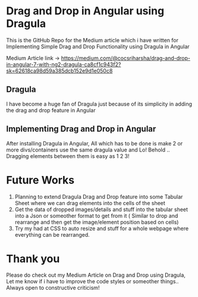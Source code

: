# Drag and Drop in Angular using Dragula
This is the GitHub Repo for the Medium article which i have written for Implementing Simple Drag and Drop Functionality using Dragula in Angular

Medium Article link -> https://medium.com/@cocsriharsha/drag-and-drop-in-angular-7-with-ng2-dragula-ca8cf1c943f2?sk=62618ca98d59a385dcb152e9d1e050c8

## Dragula
I have become a huge fan of Dragula just because of its simplicity in adding the drag and drop feature in Angular

## Implementing Drag and Drop in Angular
After installing Dragula in Angular, All which has to be done is make 2 or more divs/containers use the same dragula value and 
Lo! Behold .. Dragging elements between them is easy as 1 2 3!

# Future Works
1. Planning to extend Dragula Drag and Drop feature into some Tabular Sheet where we can drag elements into the cells of the sheet
2. Get the data of dropped images/details and stuff into the tabular sheet into a Json or someother format to get from it ( Similar to drop and rearrange and then get the image/element position based on cells)
3. Try my had at CSS to auto resize and stuff for a whole webpage where everything can be rearranged.

# Thank you
Please do check out my Medium Article on Drag and Drop using Dragula, Let me know if i have to improve the code styles or someother things.. Always open to constructive criticism! 
